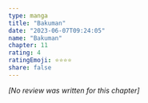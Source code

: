 ```yaml
---
type: manga
title: "Bakuman"
date: "2023-06-07T09:24:05"
name: "Bakuman"
chapter: 11
rating: 4
ratingEmoji: ⭐️⭐️⭐️⭐️
share: false
---
```


*[No review was written for this chapter]*
